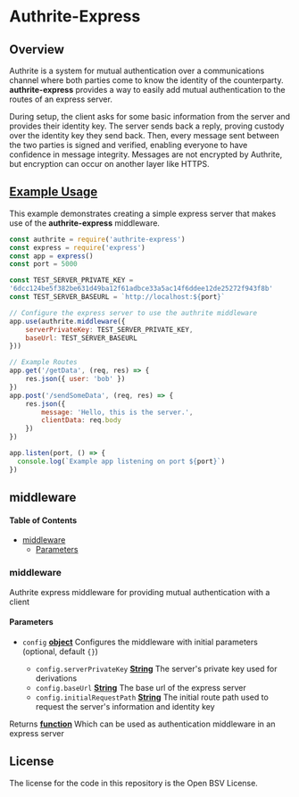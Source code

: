 # Authrite-Express

<!-- Generated by documentation.js. Update this documentation by updating the source code. -->

## Overview

Authrite is a system for mutual authentication over a communications channel where both parties come to know the identity of the counterparty.
**authrite-express** provides a way to easily add mutual authentication to the routes of an express server.

During setup, the client asks for some basic information from the server and provides their identity key. The server sends back a reply, proving custody over the identity key they send back. Then, every message sent between the two parties is signed and verified, enabling everyone to have confidence in message integrity. Messages are not encrypted by Authrite, but encryption can occur on another layer like HTTPS.

## [Example Usage](#example-usuage)

This example demonstrates creating a simple express server that makes use of the **authrite-express** middleware.

```js
const authrite = require('authrite-express')
const express = require('express')
const app = express()
const port = 5000

const TEST_SERVER_PRIVATE_KEY = 
'6dcc124be5f382be631d49ba12f61adbce33a5ac14f6ddee12de25272f943f8b'
const TEST_SERVER_BASEURL = `http://localhost:${port}`

// Configure the express server to use the authrite middleware
app.use(authrite.middleware({
    serverPrivateKey: TEST_SERVER_PRIVATE_KEY,
    baseUrl: TEST_SERVER_BASEURL
}))

// Example Routes
app.get('/getData', (req, res) => {
    res.json({ user: 'bob' })
}) 
app.post('/sendSomeData', (req, res) => {
    res.json({
        message: 'Hello, this is the server.',
        clientData: req.body
    })
})

app.listen(port, () => {
  console.log(`Example app listening on port ${port}`)
})
```

## middleware

<!-- Generated by documentation.js. Update this documentation by updating the source code. -->

#### Table of Contents

*   [middleware](#middleware)
    *   [Parameters](#parameters)

### middleware

Authrite express middleware for providing mutual authentication with a client

#### Parameters

*   `config` **[object](https://developer.mozilla.org/docs/Web/JavaScript/Reference/Global_Objects/Object)** Configures the middleware with initial parameters (optional, default `{}`)

    *   `config.serverPrivateKey` **[String](https://developer.mozilla.org/docs/Web/JavaScript/Reference/Global_Objects/String)** The server's private key used for derivations
    *   `config.baseUrl` **[String](https://developer.mozilla.org/docs/Web/JavaScript/Reference/Global_Objects/String)** The base url of the express server
    *   `config.initialRequestPath` **[String](https://developer.mozilla.org/docs/Web/JavaScript/Reference/Global_Objects/String)** The initial route path used to request the server's information and identity key

Returns **[function](https://developer.mozilla.org/docs/Web/JavaScript/Reference/Statements/function)** Which can be used as authentication middleware in an express server

## License

The license for the code in this repository is the Open BSV License.
